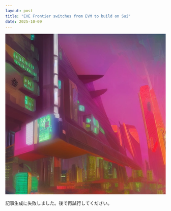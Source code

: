 ```yaml
---
layout: post
title: "EVE Frontier switches from EVM to build on Sui"
date: 2025-10-09
---
```


![記事画像](assets/images/20251009_web3.png)

記事生成に失敗しました。後で再試行してください。
